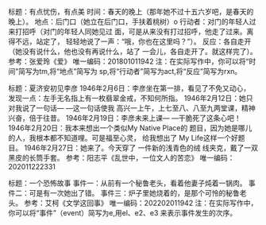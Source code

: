 标题：有点忧伤，有点美
时间：春天的晚上（那年她不过十五六岁吧，是春天的
晚上）。
地点：后门口（她立在后门口，手扶着桃树）o
行动者：对门的年轻人过来打招呼（对门的年轻人同她见过
面，可是从来没有打过招呼，他走了过来。离得不远，站定了，
轻轻地说了一声：“哦，你也在这里吗？”）。
反应：各自走开（她没有说什么，他也没有再说什么，站了
一会儿，各自走开了。就这样完了）。
参考：张爱玲《爱》
唯一编码：201801011942
注：在实际写作中，你可以将“时间”简写为tm,将“地点”简写为
sp,将“行动者”简写为act,将“反应”简写为rxn。

标题：夏济安初见李彦
1946年2月6日：李彦坐在第一排，看见了不免又动心，
发现一点：左手无名指上有一枚翡翠金戒，不知何所指。
1946年2月12日：她只对我说了一句话—
—这一句话使我
高兴一上午，上七至八、八至九两堂课，精神兴奋，倍于往昔。
1946年2月19日：李彦未来上课—
—干脆死了这条心吧！
1946年2月20日：我本来想出一个类似My Native Place的
题目，因为她是哪儿的人，我根本都不知道哩。可是福至心灵，
给我想出了 My Life这样一个好题目。
1946年2月27日：她来了。今天穿了 一件新的浅青色的绒
线夹克，戴了一双黑皮的长筒手套。
参考：阳志平《乱世中，一位文人的苦恋》
唯一编码：202011222331

标题：一个恐怖故事
事件一：从前有一个秘鲁老头，看着他妻子炖着一锅肉。
事件二：可是有一次她出了错。
事件三：炉子里她烧着的，是那个可怜的秘鲁老头。
参考：艾柯《文学这回事》
唯一编码：202202011942
注：在实际写作中，你可以将“事件”（event）简写为e,用el、e2、e3
来表示事件发生的次序。